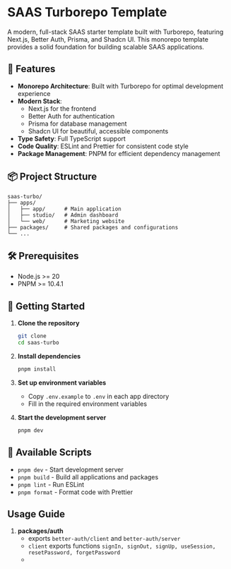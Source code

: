 # SAAS Turborepo Template

A modern, full-stack SAAS starter template built with Turborepo, featuring Next.js, Better Auth, Prisma, and Shadcn UI. This monorepo template provides a solid foundation for building scalable SAAS applications.

## 🚀 Features

- **Monorepo Architecture**: Built with Turborepo for optimal development experience
- **Modern Stack**:
  - Next.js for the frontend
  - Better Auth for authentication
  - Prisma for database management
  - Shadcn UI for beautiful, accessible components
- **Type Safety**: Full TypeScript support
- **Code Quality**: ESLint and Prettier for consistent code style
- **Package Management**: PNPM for efficient dependency management

## 📦 Project Structure

```
saas-turbo/
├── apps/
│   ├── app/      # Main application
│   ├── studio/   # Admin dashboard
│   └── web/      # Marketing website
├── packages/     # Shared packages and configurations
└── ...
```

## 🛠️ Prerequisites

- Node.js >= 20
- PNPM >= 10.4.1

## 🚀 Getting Started

1. **Clone the repository**
   ```bash
   git clone 
   cd saas-turbo
   ```

2. **Install dependencies**
   ```bash
   pnpm install
   ```

3. **Set up environment variables**
   - Copy `.env.example` to `.env` in each app directory
   - Fill in the required environment variables

4. **Start the development server**
   ```bash
   pnpm dev
   ```

## 📝 Available Scripts

- `pnpm dev` - Start development server
- `pnpm build` - Build all applications and packages
- `pnpm lint` - Run ESLint
- `pnpm format` - Format code with Prettier

## Usage Guide

1. **packages/auth**
   - exports  `better-auth/client` and `better-auth/server`
   - `client` exports functions `signIn, signOut, signUp, useSession, resetPassword, forgetPassword`
   - 









